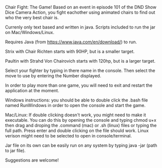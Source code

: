 Chair Fight: The Game! 
Based on an event in episode 101 of the DND Show Dice Camera Action, you fight eachother using animated chairs to find out who the very best chair is. 

Currenly only text based and written in java. Scripts included to run the jar on Mac/Windows/Linux. 

Requires Java (from https://www.java.com/en/download/) to run.

Strix with Chair Richten starts with 90HP, but is a smaller target.

Paultin with Strahd Von Chairovich starts with 120hp, but is a larger target.

Select your fighter by typing in there name in the console. Then select the move to use by entering the Number displayed.

In order to play more than one game, you will need to exit and restart the application at the moment. 

Windows instructions: you should be able to double click the .bash file named RunWindows in order to open the console and start the game. 

Mac/Linux: If double clicking doesn't work, you might need to make it executable. You can do this by opening the console and typing chmod u+x then drag and droping the .command (mac) or .sh (linux) files or typing the full path. Press enter and double clicking on the file should work. Linux verison might need to be selected to open in console/terminal. 

Jar file on its own can be easily run on any system by typing java -jar (path to jar file).

Suggestions are welcome!
